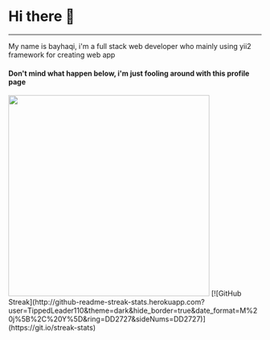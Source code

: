# Hi there 👋
<hr>
My name is bayhaqi, i'm a full stack web developer who mainly using yii2 framework for creating web app


#### Don't mind what happen below, i'm just fooling around with this profile page


<!--
**TippedLeader110/TippedLeader110** is a ✨ _special_ ✨ repository because its `README.md` (this file) appears on your GitHub profile.

Here are some ideas to get you started:

- 🔭 I’m currently working on ...
- 🌱 I’m currently learning ...
- 👯 I’m looking to collaborate on ...
- 🤔 I’m looking for help with ...
- 💬 Ask me about ...
- 📫 How to reach me: ...
- 😄 Pronouns: ...
- ⚡ Fun fact: ...
-->

<img src="https://github-readme-stats.vercel.app/api?username=TippedLeader110&show_icons=true&theme=radical" width="400">
[![GitHub Streak](http://github-readme-streak-stats.herokuapp.com?user=TippedLeader110&theme=dark&hide_border=true&date_format=M%20j%5B%2C%20Y%5D&ring=DD2727&sideNums=DD2727)](https://git.io/streak-stats)